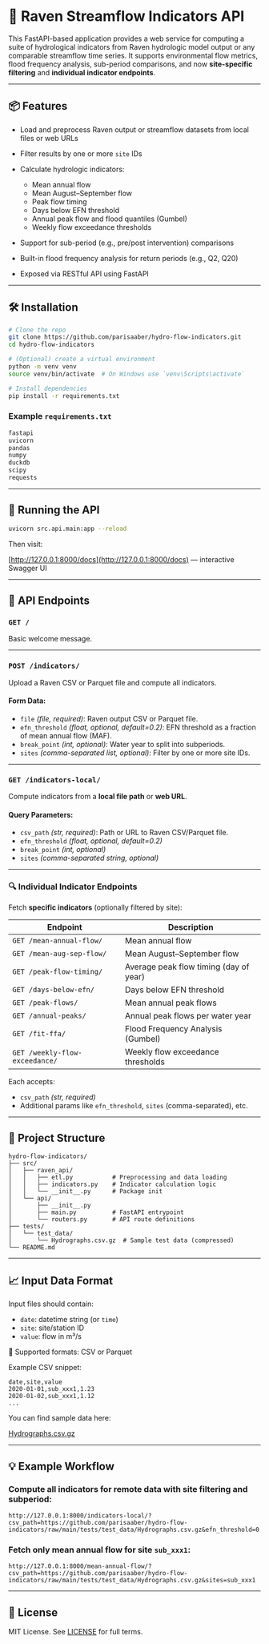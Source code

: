 # 🌊 Raven Streamflow Indicators API

This FastAPI-based application provides a web service for computing a suite of hydrological indicators from Raven hydrologic model output or any comparable streamflow time series. It supports environmental flow metrics, flood frequency analysis, sub-period comparisons, and now **site-specific filtering** and **individual indicator endpoints**.

---

## 📦 Features

* Load and preprocess Raven output or streamflow datasets from local files or web URLs
* Filter results by one or more `site` IDs
* Calculate hydrologic indicators:

  * Mean annual flow
  * Mean August–September flow
  * Peak flow timing
  * Days below EFN threshold
  * Annual peak flow and flood quantiles (Gumbel)
  * Weekly flow exceedance thresholds
* Support for sub-period (e.g., pre/post intervention) comparisons
* Built-in flood frequency analysis for return periods (e.g., Q2, Q20)
* Exposed via RESTful API using FastAPI

---

## 🛠 Installation

```bash
# Clone the repo
git clone https://github.com/parisaaber/hydro-flow-indicators.git
cd hydro-flow-indicators

# (Optional) create a virtual environment
python -m venv venv
source venv/bin/activate  # On Windows use `venv\Scripts\activate`

# Install dependencies
pip install -r requirements.txt
```

### Example `requirements.txt`

```txt
fastapi
uvicorn
pandas
numpy
duckdb
scipy
requests
```

---

## 🚀 Running the API

```bash
uvicorn src.api.main:app --reload
```

Then visit:

[http://127.0.0.1:8000/docs](http://127.0.0.1:8000/docs) — interactive Swagger UI

---

## 🔌 API Endpoints

### `GET /`

Basic welcome message.

---

### `POST /indicators/`

Upload a Raven CSV or Parquet file and compute all indicators.

#### Form Data:

* `file` *(file, required)*: Raven output CSV or Parquet file.
* `efn_threshold` *(float, optional, default=0.2)*: EFN threshold as a fraction of mean annual flow (MAF).
* `break_point` *(int, optional)*: Water year to split into subperiods.
* `sites` *(comma-separated list, optional)*: Filter by one or more site IDs.

---

### `GET /indicators-local/`

Compute indicators from a **local file path** or **web URL**.

#### Query Parameters:

* `csv_path` *(str, required)*: Path or URL to Raven CSV/Parquet file.
* `efn_threshold` *(float, optional, default=0.2)*
* `break_point` *(int, optional)*
* `sites` *(comma-separated string, optional)*

---

### 🔍 Individual Indicator Endpoints

Fetch **specific indicators** (optionally filtered by site):

| Endpoint                     | Description                            |
| ---------------------------- | ------------------------------------ |
| `GET /mean-annual-flow/`     | Mean annual flow                     |
| `GET /mean-aug-sep-flow/`    | Mean August–September flow           |
| `GET /peak-flow-timing/`     | Average peak flow timing (day of year) |
| `GET /days-below-efn/`       | Days below EFN threshold             |
| `GET /peak-flows/`           | Mean annual peak flows               |
| `GET /annual-peaks/`         | Annual peak flows per water year    |
| `GET /fit-ffa/`              | Flood Frequency Analysis (Gumbel)   |
| `GET /weekly-flow-exceedance/` | Weekly flow exceedance thresholds   |


Each accepts:

* `csv_path` *(str, required)*
* Additional params like `efn_threshold`, `sites` (comma-separated), etc.

---

## 📂 Project Structure

```plaintext
hydro-flow-indicators/
├── src/
│   ├── raven_api/
│   │   ├── etl.py           # Preprocessing and data loading
│   │   ├── indicators.py    # Indicator calculation logic
│   │   └── __init__.py      # Package init
│   └── api/
│       ├── __init__.py
│       ├── main.py          # FastAPI entrypoint
│       └── routers.py       # API route definitions
├── tests/
│   └── test_data/
│       └── Hydrographs.csv.gz  # Sample test data (compressed)
└── README.md
```

---

## 📈 Input Data Format

Input files should contain:

* `date`: datetime string (or `time`)
* `site`: site/station ID
* `value`: flow in m³/s

📝 Supported formats: CSV or Parquet

Example CSV snippet:

```csv
date,site,value
2020-01-01,sub_xxx1,1.23
2020-01-02,sub_xxx1,1.12
...
```

You can find sample data here:

[Hydrographs.csv.gz](https://github.com/parisaaber/hydro-flow-indicators/blob/main/tests/test_data/Hydrographs.csv.gz)

---

## 💡 Example Workflow

### Compute all indicators for remote data with site filtering and subperiod:

```
http://127.0.0.1:8000/indicators-local/?csv_path=https://github.com/parisaaber/hydro-flow-indicators/raw/main/tests/test_data/Hydrographs.csv.gz&efn_threshold=0.2&break_point=2005&sites=sub_xxx1,sub_xxx2
```

### Fetch only mean annual flow for site `sub_xxx1`:

```
http://127.0.0.1:8000/mean-annual-flow/?csv_path=https://github.com/parisaaber/hydro-flow-indicators/raw/main/tests/test_data/Hydrographs.csv.gz&sites=sub_xxx1
```

---

## 🪪 License

MIT License. See [LICENSE](LICENSE) for full terms.

